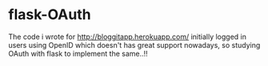# flask-OAuth
The code i wrote for http://bloggitapp.herokuapp.com/ initially logged in users using OpenID which doesn't has great support nowadays, so studying OAuth with flask to implement the same..!!
